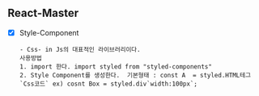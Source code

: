  ## React-Master 

- [x] Style-Component  

      - Css- in Js의 대표적인 라이브러리이다.
      사용방법  
      1. import 한다. import styled from "styled-components"
      2. Style Component를 생성한다.  기본형태 : const A  = styled.HTML테그`Css코드` ex) cosnt Box = styled.div`width:100px`;
    
